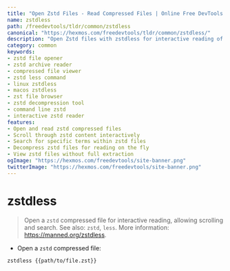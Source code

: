 ```yaml
---
title: "Open Zstd Files - Read Compressed Files | Online Free DevTools by Hexmos"
name: zstdless
path: /freedevtools/tldr/common/zstdless
canonical: "https://hexmos.com/freedevtools/tldr/common/zstdless/"
description: "Open Zstd files with zstdless for interactive reading of compressed archives. Quickly scroll, search and browse .zst files online. Free online tool, no registration required."
category: common
keywords:
- zstd file opener
- zstd archive reader
- compressed file viewer
- zstd less command
- linux zstdless
- macos zstdless
- zst file browser
- zstd decompression tool
- command line zstd
- interactive zstd reader
features:
- Open and read zstd compressed files
- Scroll through zstd content interactively
- Search for specific terms within zstd files
- Decompress zstd files for reading on the fly
- View zstd files without full extraction
ogImage: "https://hexmos.com/freedevtools/site-banner.png"
twitterImage: "https://hexmos.com/freedevtools/site-banner.png"
---
```


# zstdless

> Open a `zstd` compressed file for interactive reading, allowing scrolling and search.
> See also: `zstd`, `less`.
> More information: <https://manned.org/zstdless>.

- Open a `zstd` compressed file:

`zstdless {{path/to/file.zst}}`
